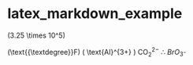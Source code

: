 # latex_markdown_example

\(3.25 \times 10^5\)

\(\text{{\textdegree}}F\)
\( \text{Al}^{3+} \)
$\text{CO}{_2}^{2−}$
$\therefore$
$BrO_{3^−}$